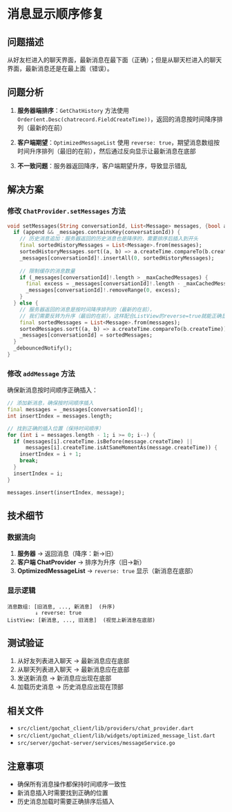 # 消息显示顺序修复

## 问题描述

从好友栏进入的聊天界面，最新消息在最下面（正确）；但是从聊天栏进入的聊天界面，最新消息还是在最上面（错误）。

## 问题分析

1. **服务器端排序**：`GetChatHistory` 方法使用 `Order(ent.Desc(chatrecord.FieldCreateTime))`，返回的消息按时间降序排列（最新的在前）

2. **客户端期望**：`OptimizedMessageList` 使用 `reverse: true`，期望消息数组按时间升序排列（最旧的在前），然后通过反向显示让最新消息在底部

3. **不一致问题**：服务器返回降序，客户端期望升序，导致显示错乱

## 解决方案

### 修改 `ChatProvider.setMessages` 方法

```dart
void setMessages(String conversationId, List<Message> messages, {bool append = false}) {
  if (append && _messages.containsKey(conversationId)) {
    // 历史消息追加：服务器返回的历史消息也是降序的，需要排序后插入到开头
    final sortedHistoryMessages = List<Message>.from(messages);
    sortedHistoryMessages.sort((a, b) => a.createTime.compareTo(b.createTime));
    _messages[conversationId]!.insertAll(0, sortedHistoryMessages);
    
    // 限制缓存的消息数量
    if (_messages[conversationId]!.length > _maxCachedMessages) {
      final excess = _messages[conversationId]!.length - _maxCachedMessages;
      _messages[conversationId]!.removeRange(0, excess);
    }
  } else {
    // 服务器返回的消息是按时间降序排列的（最新的在前），
    // 我们需要反转为升序（最旧的在前），这样配合ListView的reverse=true就能正确显示
    final sortedMessages = List<Message>.from(messages);
    sortedMessages.sort((a, b) => a.createTime.compareTo(b.createTime));
    _messages[conversationId] = sortedMessages;
  }
  _debouncedNotify();
}
```

### 修改 `addMessage` 方法

确保新消息按时间顺序正确插入：

```dart
// 添加新消息，确保按时间顺序插入
final messages = _messages[conversationId]!;
int insertIndex = messages.length;

// 找到正确的插入位置（保持时间顺序）
for (int i = messages.length - 1; i >= 0; i--) {
  if (messages[i].createTime.isBefore(message.createTime) || 
      messages[i].createTime.isAtSameMomentAs(message.createTime)) {
    insertIndex = i + 1;
    break;
  }
  insertIndex = i;
}

messages.insert(insertIndex, message);
```

## 技术细节

### 数据流向

1. **服务器** → 返回消息（降序：新→旧）
2. **客户端 ChatProvider** → 排序为升序（旧→新）
3. **OptimizedMessageList** → `reverse: true` 显示（新消息在底部）

### 显示逻辑

```
消息数组: [旧消息, ..., 新消息]  (升序)
         ↓ reverse: true
ListView: [新消息, ..., 旧消息]  (视觉上新消息在底部)
```

## 测试验证

1. 从好友列表进入聊天 → 最新消息应在底部
2. 从聊天列表进入聊天 → 最新消息应在底部
3. 发送新消息 → 新消息应出现在底部
4. 加载历史消息 → 历史消息应出现在顶部

## 相关文件

- `src/client/gochat_client/lib/providers/chat_provider.dart`
- `src/client/gochat_client/lib/widgets/optimized_message_list.dart`
- `src/server/gochat-server/services/messageService.go`

## 注意事项

- 确保所有消息操作都保持时间顺序一致性
- 新消息插入时需要找到正确的位置
- 历史消息加载时需要正确排序后插入